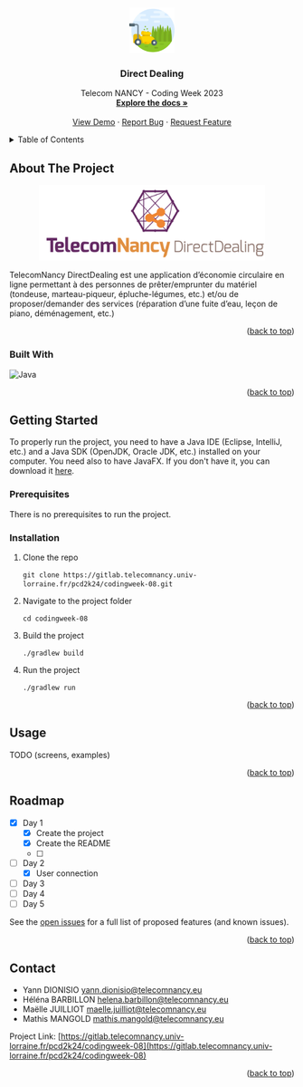 <!-- Improved compatibility of back to top link: See: https://github.com/othneildrew/Best-README-Template/pull/73 -->

<a name="readme-top"></a>

<!--
*** Thanks for checking out the Best-README-Template. If you have a suggestion
*** that would make this better, please fork the repo and create a pull request
*** or simply open an issue with the tag "enhancement".
*** Don't forget to give the project a star!
*** Thanks again! Now go create something AMAZING! :D
-->



<!-- PROJECT SHIELDS -->
<!--
*** I'm using markdown "reference style" links for readability.
*** Reference links are enclosed in brackets [ ] instead of parentheses ( ).
*** See the bottom of this document for the declaration of the reference variables
*** for contributors-url, forks-url, etc. This is an optional, concise syntax you may use.
*** https://www.markdownguide.org/basic-syntax/#reference-style-links
-->



<!-- PROJECT LOGO -->
<br />
<div align="center">
  <a href="https://gitlab.telecomnancy.univ-lorraine.fr/pcd2k24/codingweek-08">
    <img src="images/tondeuse-a-gazon.png" alt="Logo" width="80" height="80">
  </a>

<h3 align="center">Direct Dealing</h3>

  <p align="center">
    Telecom NANCY - Coding Week 2023
    <br />
    <a href="https://gitlab.telecomnancy.univ-lorraine.fr/pcd2k24/codingweek-08/-/blob/master/README.md"><strong>Explore the docs »</strong></a>
    <br />
    <br />
    <a href="https://gitlab.telecomnancy.univ-lorraine.fr/pcd2k24/codingweek-08">View Demo</a>
    ·
    <a href="https://gitlab.telecomnancy.univ-lorraine.fr/pcd2k24/codingweek-08/-/issues">Report Bug</a>
    ·
    <a href="https://gitlab.telecomnancy.univ-lorraine.fr/pcd2k24/codingweek-08/-/issues">Request Feature</a>
  </p>

</div>



<!-- TABLE OF CONTENTS -->
<details>
  <summary>Table of Contents</summary>
  <ol>
    <li>
      <a href="#about-the-project">About The Project</a>
      <ul>
        <li><a href="#built-with">Built With</a></li>
      </ul>
    </li>
    <li>
      <a href="#getting-started">Getting Started</a>
      <ul>
        <li><a href="#prerequisites">Prerequisites</a></li>
        <li><a href="#installation">Installation</a></li>
      </ul>
    </li>
    <li><a href="#usage">Usage</a></li>
    <li><a href="#roadmap">Roadmap</a></li>
    <li><a href="#contact">Contact</a></li>
  </ol>
</details>



<!-- ABOUT THE PROJECT -->
## About The Project

<div align="center">
<img src="images/TNDD.png" width="400">
</div>

TelecomNancy DirectDealing est une application d’économie circulaire en ligne permettant à des personnes de prêter/emprunter du matériel (tondeuse, marteau-piqueur, épluche-légumes, etc.) et/ou de proposer/demander des services (réparation d’une fuite d’eau, leçon de piano, déménagement, etc.)
<p align="right">(<a href="#readme-top">back to top</a>)</p>



### Built With

![Java](https://img.shields.io/badge/java-%23ED8B00.svg?style=for-the-badge&logo=openjdk&logoColor=white)

<p align="right">(<a href="#readme-top">back to top</a>)</p>



<!-- GETTING STARTED -->
## Getting Started

To properly run the project, you need to have a Java IDE (Eclipse, IntelliJ, etc.) and a Java SDK (OpenJDK, Oracle JDK, etc.) installed on your computer.
You need also to have JavaFX. If you don't have it, you can download it [here](https://gluonhq.com/products/javafx/).

### Prerequisites

There is no prerequisites to run the project.

### Installation

1. Clone the repo
    ```shell
   git clone https://gitlab.telecomnancy.univ-lorraine.fr/pcd2k24/codingweek-08.git
   ``` 
2. Navigate to the project folder
    ```shell
   cd codingweek-08
   ```
3. Build the project
    ```shell
   ./gradlew build
   ```
4. Run the project
    ```shell
   ./gradlew run
   ```

<p align="right">(<a href="#readme-top">back to top</a>)</p>



<!-- USAGE EXAMPLES -->
## Usage

TODO (screens, examples)

<p align="right">(<a href="#readme-top">back to top</a>)</p>



<!-- ROADMAP -->
## Roadmap

- [x] Day 1
    - [x] Create the project
    - [x] Create the README
    - [ ]
- [ ] Day 2
    - [x] User connection
- [ ] Day 3
- [ ] Day 4
- [ ] Day 5

See the [open issues](https://gitlab.telecomnancy.univ-lorraine.fr/pcd2k24/codingweek-08/-/issues) for a full list of proposed features (and known issues).

<p align="right">(<a href="#readme-top">back to top</a>)</p>


<!-- CONTACT -->
## Contact

- Yann DIONISIO [yann.dionisio@telecomnancy.eu](mailto:)
- Héléna BARBILLON [helena.barbillon@telecomnancy.eu](mailto:)
- Maëlle JUILLIOT [maelle.juilliot@telecomnancy.eu](mailto:)
- Mathis MANGOLD [mathis.mangold@telecomnancy.eu](mailto:)

Project Link: [https://gitlab.telecomnancy.univ-lorraine.fr/pcd2k24/codingweek-08](https://gitlab.telecomnancy.univ-lorraine.fr/pcd2k24/codingweek-08)

<p align="right">(<a href="#readme-top">back to top</a>)</p>




<!-- MARKDOWN LINKS & IMAGES -->
<!-- https://www.markdownguide.org/basic-syntax/#reference-style-links -->
[contributors-shield]: https://img.shields.io/github/contributors/github_username/repo_name.svg?style=for-the-badge
[contributors-url]: https://github.com/github_username/repo_name/graphs/contributors
[forks-shield]: https://img.shields.io/github/forks/github_username/repo_name.svg?style=for-the-badge
[forks-url]: https://github.com/github_username/repo_name/network/members
[stars-shield]: https://img.shields.io/github/stars/github_username/repo_name.svg?style=for-the-badge
[stars-url]: https://github.com/github_username/repo_name/stargazers
[issues-shield]: https://img.shields.io/github/issues/github_username/repo_name.svg?style=for-the-badge
[issues-url]: https://github.com/github_username/repo_name/issues
[license-shield]: https://img.shields.io/github/license/github_username/repo_name.svg?style=for-the-badge
[license-url]: https://github.com/github_username/repo_name/blob/master/LICENSE.txt
[linkedin-shield]: https://img.shields.io/badge/-LinkedIn-black.svg?style=for-the-badge&logo=linkedin&colorB=555
[linkedin-url]: https://linkedin.com/in/linkedin_username
[product-screenshot]: images/screenshot.png
[Next.js]: https://img.shields.io/badge/next.js-000000?style=for-the-badge&logo=nextdotjs&logoColor=white
[Next-url]: https://nextjs.org/
[React.js]: https://img.shields.io/badge/React-20232A?style=for-the-badge&logo=react&logoColor=61DAFB
[React-url]: https://reactjs.org/
[Vue.js]: https://img.shields.io/badge/Vue.js-35495E?style=for-the-badge&logo=vuedotjs&logoColor=4FC08D
[Vue-url]: https://vuejs.org/
[Angular.io]: https://img.shields.io/badge/Angular-DD0031?style=for-the-badge&logo=angular&logoColor=white
[Angular-url]: https://angular.io/
[Svelte.dev]: https://img.shields.io/badge/Svelte-4A4A55?style=for-the-badge&logo=svelte&logoColor=FF3E00
[Svelte-url]: https://svelte.dev/
[Laravel.com]: https://img.shields.io/badge/Laravel-FF2D20?style=for-the-badge&logo=laravel&logoColor=white
[Laravel-url]: https://laravel.com
[Bootstrap.com]: https://img.shields.io/badge/Bootstrap-563D7C?style=for-the-badge&logo=bootstrap&logoColor=white
[Bootstrap-url]: https://getbootstrap.com
[JQuery.com]: https://img.shields.io/badge/jQuery-0769AD?style=for-the-badge&logo=jquery&logoColor=white
[JQuery-url]: https://jquery.com 